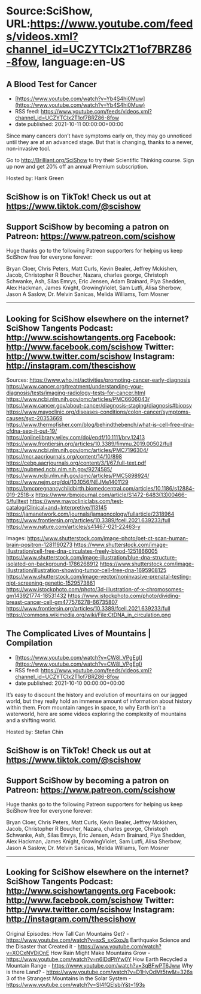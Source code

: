 # Source:SciShow, URL:https://www.youtube.com/feeds/videos.xml?channel_id=UCZYTClx2T1of7BRZ86-8fow, language:en-US

## A Blood Test for Cancer
 - [https://www.youtube.com/watch?v=Yb4S4hi0Muw](https://www.youtube.com/watch?v=Yb4S4hi0Muw)
 - RSS feed: https://www.youtube.com/feeds/videos.xml?channel_id=UCZYTClx2T1of7BRZ86-8fow
 - date published: 2021-10-11 00:00:00+00:00

Since many cancers don’t have symptoms early on, they may go unnoticed until they are at an advanced stage. But that is changing, thanks to a newer, non-invasive tool.

Go to http://Brilliant.org/SciShow to try their Scientific Thinking course. Sign up now and get 20% off an annual Premium subscription.

Hosted by: Hank Green

SciShow is on TikTok!  Check us out at https://www.tiktok.com/@scishow 
----------
Support SciShow by becoming a patron on Patreon: https://www.patreon.com/scishow
----------
Huge thanks go to the following Patreon supporters for helping us keep SciShow free for everyone forever:

Bryan Cloer, Chris Peters, Matt Curls, Kevin Bealer, Jeffrey Mckishen, Jacob, Christopher R Boucher, Nazara, charles george, Christoph Schwanke, Ash, Silas Emrys, Eric Jensen, Adam Brainard, Piya Shedden, Alex Hackman, James Knight, GrowingViolet, Sam Lutfi, Alisa Sherbow, Jason A Saslow, Dr. Melvin Sanicas, Melida Williams, Tom Mosner

----------
Looking for SciShow elsewhere on the internet?
SciShow Tangents Podcast: http://www.scishowtangents.org
Facebook: http://www.facebook.com/scishow
Twitter: http://www.twitter.com/scishow
Instagram: http://instagram.com/thescishow
----------
Sources:
https://www.who.int/activities/promoting-cancer-early-diagnosis 
https://www.cancer.org/treatment/understanding-your-diagnosis/tests/imaging-radiology-tests-for-cancer.html 
https://www.ncbi.nlm.nih.gov/pmc/articles/PMC6606043/ 
https://www.cancer.gov/about-cancer/diagnosis-staging/diagnosis#biopsy 
https://www.mayoclinic.org/diseases-conditions/colon-cancer/symptoms-causes/syc-20353669 
https://www.thermofisher.com/blog/behindthebench/what-is-cell-free-dna-cfdna-seq-it-out-19/ 
https://onlinelibrary.wiley.com/doi/epdf/10.1111/brv.12413 
https://www.frontiersin.org/articles/10.3389/fimmu.2019.00502/full 
https://www.ncbi.nlm.nih.gov/pmc/articles/PMC7196304/ 
https://mcr.aacrjournals.org/content/14/10/898 
https://cebp.aacrjournals.org/content/3/1/67.full-text.pdf 
https://pubmed.ncbi.nlm.nih.gov/9274585/ 
https://www.ncbi.nlm.nih.gov/pmc/articles/PMC5898924/ 
https://www.nejm.org/doi/10.1056/NEJMe1401129 
https://bmcpregnancychildbirth.biomedcentral.com/articles/10.1186/s12884-019-2518-x 
https://www.rbmojournal.com/article/S1472-6483(13)00466-5/fulltext 
https://www.mayocliniclabs.com/test-catalog/Clinical+and+Interpretive/113145 
https://jamanetwork.com/journals/jamaoncology/fullarticle/2318964 
https://www.frontiersin.org/articles/10.3389/fcell.2021.639233/full 
https://www.nature.com/articles/s41467-021-22463-y 

Images:
https://www.shutterstock.com/image-photo/pet-ct-scan-human-brain-positron-1281190273
https://www.shutterstock.com/image-illustration/cell-free-dna-circulates-freely-blood-1251866005
https://www.shutterstock.com/image-illustration/blue-dna-structure-isolated-on-background-1786268912
https://www.shutterstock.com/image-illustration/illustration-showing-tumor-cell-free-dna-1695908125
https://www.shutterstock.com/image-vector/noninvasive-prenatal-testing-nipt-screening-genetic-1529573861
https://www.istockphoto.com/photo/3d-illustration-of-x-chromosomes-gm143921774-18531432
https://www.istockphoto.com/photo/dividing-breast-cancer-cell-gm477576278-66735807
https://www.frontiersin.org/articles/10.3389/fcell.2021.639233/full
https://commons.wikimedia.org/wiki/File:CtDNA_in_circulation.png

## The Complicated Lives of Mountains | Compilation
 - [https://www.youtube.com/watch?v=CW8l_VPgEgI](https://www.youtube.com/watch?v=CW8l_VPgEgI)
 - RSS feed: https://www.youtube.com/feeds/videos.xml?channel_id=UCZYTClx2T1of7BRZ86-8fow
 - date published: 2021-10-10 00:00:00+00:00

It’s easy to discount the history and evolution of mountains on our jagged world, but they really hold an immense amount of information about history within them. From mountain ranges in space, to why Earth isn’t a waterworld, here are some videos exploring the complexity of mountains and a shifting world. 

Hosted by: Stefan Chin

SciShow is on TikTok!  Check us out at https://www.tiktok.com/@scishow 
----------
Support SciShow by becoming a patron on Patreon: https://www.patreon.com/scishow
----------
Huge thanks go to the following Patreon supporters for helping us keep SciShow free for everyone forever:

Bryan Cloer, Chris Peters, Matt Curls, Kevin Bealer, Jeffrey Mckishen, Jacob, Christopher R Boucher, Nazara, charles george, Christoph Schwanke, Ash, Silas Emrys, Eric Jensen, Adam Brainard, Piya Shedden, Alex Hackman, James Knight, GrowingViolet, Sam Lutfi, Alisa Sherbow, Jason A Saslow, Dr. Melvin Sanicas, Melida Williams, Tom Mosner

----------
Looking for SciShow elsewhere on the internet?
SciShow Tangents Podcast: http://www.scishowtangents.org
Facebook: http://www.facebook.com/scishow
Twitter: http://www.twitter.com/scishow
Instagram: http://instagram.com/thescishow
----------
Original Episodes:
How Tall Can Mountains Get? - https://www.youtube.com/watch?v=sxS_sxGxoJs
Earthquake Science and the Disaster that Created it - https://www.youtube.com/watch?v=XOCxNVDiOnE
How Rain Might Make Mountains Grow - https://www.youtube.com/watch?v=n6IDdPhYw0Y
How Earth Recycled a Mountain Range - https://www.youtube.com/watch?v=3qBFwPT6Jww
Why is there Land? - https://www.youtube.com/watch?v=D1HyOdMt5tw&t=326s
3 of the Strangest Mountains in the Solar System - https://www.youtube.com/watch?v=SI4fQElsbiY&t=193s

